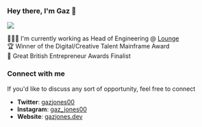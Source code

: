 ### Hey there, I'm Gaz 👋

[<img src="https://user-images.githubusercontent.com/50641262/209982763-6594b633-f089-49c2-ab2c-bb84184f478a.png"/>](https://twitter.com/gazjones00) 


👨🏻‍💻 I'm currently working as Head of Engineering @ [Lounge](https://loungeunderwear.com)<br/>
🏆 Winner of the Digital/Creative Talent Mainframe Award<br/>
🏅 Great British Entrepreneur Awards Finalist<br/>

### Connect with me
If you'd like to discuss any sort of opportunity, feel free to connect
- **Twitter**: [gazjones00](https://twitter.com/gazjones00)
- **Instagram**: [gaz_jones00](https://www.instagram.com/gaz_jones00)
- **Website**: [gazjones.dev](https://gazjones.dev)
